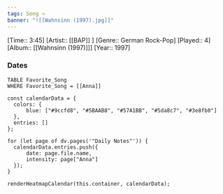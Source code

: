 ```yaml
---
tags: Song ⭐ 
banner: "![[Wahnsinn (1997).jpg]]"
---
```

[Time:: 3:45]
[Artist:: [[BAP]] ]
[Genre:: German Rock-Pop]
[Played:: 4]
[Album:: [[Wahnsinn (1997)]]]
[Year:: 1997]
### Dates
````dataview
TABLE Favorite_Song
WHERE Favorite_Song = [[Anna]]
````

  ```dataviewjs
const calendarData = { 
	colors: { 
		blue: ["#9ccfd8", "#5BAAB8", "#57A1BB", "#5da8c7", "#3e8fb0"] 
	}, 
	entries: [] 
}; 

for (let page of dv.pages('"Daily Notes"')) { 
	calendarData.entries.push({ 
		date: page.file.name, 
		intensity: page["Anna"]
	}); 
} 

renderHeatmapCalendar(this.container, calendarData);
```
